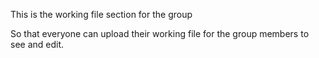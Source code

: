 This is the working file section for the group

So that everyone can upload their working file for the group members to see and edit.
